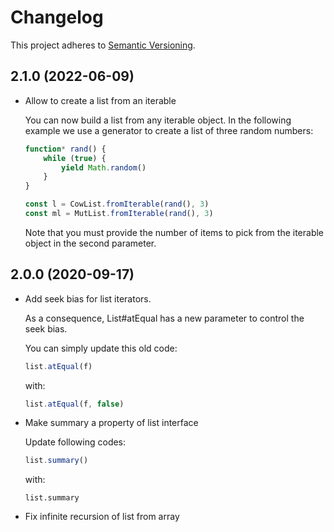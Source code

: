 # Changelog

This project adheres to [Semantic Versioning][semver].

## 2.1.0 (2022-06-09)

-   Allow to create a list from an iterable

    You can now build a list from any iterable object.
    In the following example we use a generator to create a list of three
    random numbers:

    ```js
    function* rand() {
        while (true) {
            yield Math.random()
        }
    }

    const l = CowList.fromIterable(rand(), 3)
    const ml = MutList.fromIterable(rand(), 3)
    ```

    Note that you must provide the number of items to pick from the
    iterable object in the second parameter.

## 2.0.0 (2020-09-17)

-   Add seek bias for list iterators.

    As a consequence, List#atEqual has a new parameter to control the seek bias.

    You can simply update this old code:

    ```js
    list.atEqual(f)
    ```

    with:

    ```js
    list.atEqual(f, false)
    ```

-   Make summary a property of list interface

    Update following codes:

    ```js
    list.summary()
    ```

    with:

    ```
    list.summary
    ```

-   Fix infinite recursion of list from array

[semver]: https://semver.org/spec/v2.0.0.html
